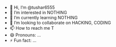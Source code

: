 - 👋 Hi, I’m @tushar6555
- 👀 I’m interested in NOTHING
- 🌱 I’m currently learning NOTHING
- 💞️ I’m looking to collaborate on HACKING, CODING
- 📫 How to reach me T
- 😄 Pronouns: ...
- ⚡ Fun fact: ...

<!---
tushar6555/tushar6555 is a ✨ special ✨ repository because its `README.md` (this file) appears on your GitHub profile.
You can click the Preview link to take a look at your changes
password crack
open@wlan setting
